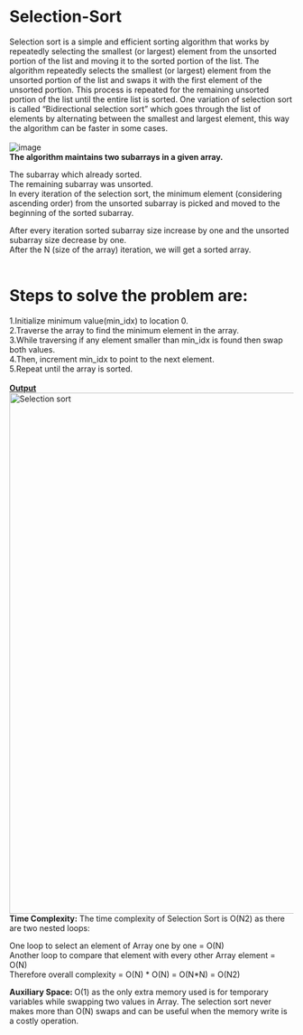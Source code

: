 # Selection-Sort<br>
Selection sort is a simple and efficient sorting algorithm that works by repeatedly selecting the smallest (or largest) element from the unsorted portion of the list and moving it to the sorted portion of the list. The algorithm repeatedly selects the smallest (or largest) element from the unsorted portion of the list and swaps it with the first element of the unsorted portion. This process is repeated for the remaining unsorted portion of the list until the entire list is sorted. One variation of selection sort is called “Bidirectional selection sort” which goes through the list of elements by alternating between the smallest and largest element, this way the algorithm can be faster in some cases.<br>
<br>
![image](https://user-images.githubusercontent.com/125802204/234185331-b287fd84-43aa-483c-847a-c764f8257f83.png)
<br>
<b>The algorithm maintains two subarrays in a given array.</b>

The subarray which already sorted.<br> 
The remaining subarray was unsorted.<br>
In every iteration of the selection sort, the minimum element (considering ascending order) from the unsorted subarray is picked and moved to the beginning of the sorted subarray. <br>

After every iteration sorted subarray size increase by one and the unsorted subarray size decrease by one.<br>
After the N (size of the array) iteration, we will get a sorted array.<br>
<br>
# Steps to solve the problem are:<br>

1.Initialize minimum value(min_idx) to location 0.<br>
2.Traverse the array to find the minimum element in the array.<br>
3.While traversing if any element smaller than min_idx is found then swap both values.<br>
4.Then, increment min_idx to point to the next element.<br>
5.Repeat until the array is sorted.<br>
<br>
<b><ins> Output </b></ins>
<br>
<img width="922" alt="Selection sort" src="https://user-images.githubusercontent.com/125802204/234187200-a76f8e32-93fd-4f5d-8c23-1cd537cfe3b1.png">
<br>
<b>Time Complexity:</b> The time complexity of Selection Sort is O(N2) as there are two nested loops:<br>

One loop to select an element of Array one by one = O(N)<br>
Another loop to compare that element with every other Array element = O(N)<br>
Therefore overall complexity = O(N) * O(N) = O(N*N) = O(N2)<br>

<b>Auxiliary Space: </b>O(1) as the only extra memory used is for temporary variables while swapping two values in Array. The selection sort never makes more than O(N) swaps and can be useful when the memory write is a costly operation. <br>
